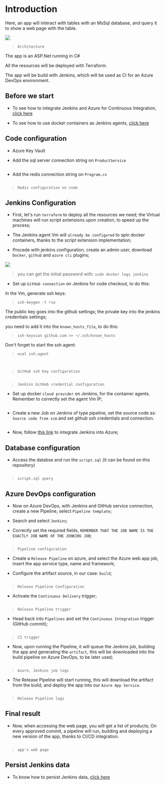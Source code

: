 # Introduction

Here, an app will interact with tables with an MsSql database, and query it to show a web page with the table.

![](https://github.com/nokorinotsubasa/sqlapp-project/blob/67ee50b744618708649f5cae0c5db5b26ec72041/images/Architecture.png)

>`Architecture`

The app is an ASP.Net running in C#

All the resources will be deployed with Terraform.

The app will be build with Jenkins, which will be used as CI for an Azure DevOps environment.

## Before we start

- To see how to integrate Jenkins and Azure for Continuous Integration, [click here](https://github.com/nokorinotsubasa/CI-jenkins-azure)

- To see how to use docker containers as Jenkins agents, [click here](https://github.com/nokorinotsubasa/jenkins-docker-agent)

## Code configuration

- Azure Key Vault

- Add the sql server connection string on `ProductService`

![]()

- Add the redis connection string on `Program.cs`

![]()

>`Redis configuration on code`


## Jenkins Configuration

- First, let's run `terraform` to deploy all the resources we need; the Virtual machines will run script extensions upon creation, to speed up the process;

- The Jenkins agent Vm will `already be configured` to spin docker containers, thanks to the script extension implementation;

- Procede with jenkins configuration, create an admin user, download `Docker`, `github` and `azure cli` plugins;

![](https://github.com/nokorinotsubasa/sqlapp-project/blob/8bafa6628e01c232b53da50478748c2a7eaf5004/images/unlockJenkins.png)

>you can get the initial password with: `sudo docker logs jenkins`

- Set up `GitHub connection` on Jenkins for code checkout, to do this:

In the Vm, generate ssh keys:

>`ssh-keygen -t rsa`

The public key goes into the github settings; the private key into the jenkins credentials settings;

you need to add it into the `known_hosts_file`, to do this:

>`ssh-keyscan github.com >> ~/.ssh/known_hosts`

Don't forget to start the ssh agent:

>`eval ssh-agent`

![]()

![]()

>`GitHub ssh key configuration`

![]()

>`Jenkins GitHub credential configuration`

- Set up docker `cloud provider` on Jenkins, for the container agents. Remember to correctly set the agent Vm IP;

![]()

- Create a new Job on Jenkins of type pipeline, set the source code as: `Source code from scm` and set github ssh credentials and connection.

![]()

- Now, follow [this link](https://github.com/nokorinotsubasa/CI-jenkins-azure) to integrate Jenkins into Azure;

## Database configuration

- Access the databse and run the `script.sql` (it can be found on this repository)

![]()

>`script.sql query`

## Azure DevOps configuration

- Now on Azure DevOps, with Jenkins and GitHub service connection, create a new Pipeline, select `Pipeline template`;

- Search and select `Jenkins`;

- Correctly set the required fields, `REMEMBER THAT THE JOB NAME IS THE EXACTLY JOB NAME OF THE JENKINS JOB`;

![]()

>`Pipeline configuration`

- Create a `Release Pipeline` on azure, and select the Azure web app job, insert the app service type, name and framework;

- Configure the artifact source, in our case: `build`;

![]()

>`Release Pipeline Configuration`

- Activate the `Continuous Delivery` trigger;

![]()

>`Release Pipeline trigger`

- Head back into `Pipelines` and set the `Continuous Integration` trigger (GitHub commit);

![]()

>`CI trigger`

- Now, upon running the Pipeline, it will queue the Jenkins job, building the app and generating the `artifact`, this will be downloaded into the build pipeline on Azure DevOps, to be later used;

![]()

>`Azure, Jenkins job logs`

- The Release Pipeline will start running, this will download the artifact from the build, and deploy the app into our `Azure App Service`.

![]()

>`Release Pipeline logs`

## Final result

- Now, when accessing the web page, you will get a list of products; On every approved commit, a pipeline will run, building and deploying a new version of the app, thanks to CI/CD integration.

![]()

>`app's web page`

## Persist Jenkins data

- To know how to persist Jenkins data, [click here](https://github.com/nokorinotsubasa/tar-jenkins-docker)